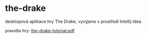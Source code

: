 # the-drake

desktopová aplikace hry The Drake, vyvýjene v prostředí Intellij Idea

pravidla hry:
[the-drake-tutorial.pdf](https://github.com/YikesCandle/the-drake/files/8003754/the-drake-tutorial.pdf)
